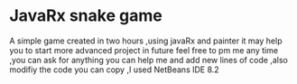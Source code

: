 # JavaRx snake game
 A simple game created in two hours ,using javaRx and painter it may help you to start more advanced project in future feel free to pm me any time ,you can ask for anything you can help me and add new lines of code ,also modifiy the code you can copy ,I used NetBeans IDE 8.2 
